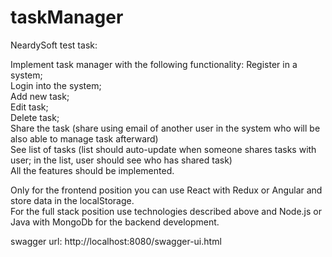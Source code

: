 # taskManager
NeardySoft test task:

Implement task manager with the following functionality:
Register in a system; </br>
Login into the system;</br>
Add new task;</br>
Edit task;</br>
Delete task;</br>
Share the task (share using email of another user in the system who will be
also able to manage task afterward)</br>
See list of tasks (list should auto-update when someone shares tasks with
user; in the list, user should see who has shared task)</br>
All the features should be implemented.</br>

Only for the frontend position you can use React with Redux or Angular and
store data in the localStorage.</br>
For the full stack position use technologies described above and Node.js or
Java with MongoDb for the backend development.</br>

swagger url: 
http://localhost:8080/swagger-ui.html
